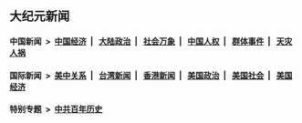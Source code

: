 ## 大纪元新闻

#### 中国新闻 &nbsp;>&nbsp; [中国经济](indexes/ncid283/README.md?09050445) &nbsp;| &nbsp; [大陆政治](indexes/ncid277/README.md?09050445) &nbsp;| &nbsp; [社会万象](indexes/ncid282/README.md?09050445) &nbsp;| &nbsp; [中国人权](indexes/ncid278/README.md?09050445) &nbsp;| &nbsp; [群体事件](indexes/ncid279/README.md?09050445) &nbsp;| &nbsp; [天灾人祸](indexes/ncid280/README.md?09050445)

#### 国际新闻 &nbsp;>&nbsp; [美中关系](indexes/nf1412576/README.md?09050445) &nbsp;| &nbsp; [台湾新闻](indexes/ncid1349361/README.md?09050445) &nbsp;| &nbsp; [香港新闻](indexes/ncid1349362/README.md?09050445) &nbsp;| &nbsp; [美国政治](indexes/ncid1078159/README.md?09050445) &nbsp;| &nbsp; [美国社会](indexes/ncid1078160/README.md?09050445) &nbsp;| &nbsp; [美国经济](indexes/ncid1078158/README.md?09050445)

#### 特别专题 &nbsp;>&nbsp; [中共百年历史](https://github.com/epoch-news/epoch-special/blob/master/README.md?09050445)  
